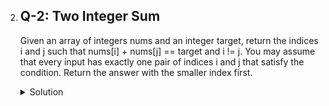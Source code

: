 2. ## Q-2: Two Integer Sum
   Given an array of integers nums and an integer target, return the indices i and j such that nums[i] + nums[j] == target and i != j.
   You may assume that every input has exactly one pair of indices i and j that satisfy the condition.
   Return the answer with the smaller index first.  
   <details>  
   <summary>Solution</summary>  
   
   ## Approach 1:- BruteForce Approach
   
   ``` python
    class Solution:
    def twoSum(self, nums: List[int], target: int) -> List[int]:
        for i in range(len(nums)):
            for j in range(i+1,len(nums)):
                if nums[i]+nums[j]==target:
                    return [i,j]
   #Input: 
   #nums = [3,4,5,6], target = 7

   #Output: [0,1]

   ```
   
   **Time Complexity:** O(n^2)  
   **Space Complexity:** O(1)
   
   ## Explanation:
   This is two-pointer approch in which pointer i iterate from index 0 to len(nums) and pointer j will iterate from index i+1 to len(num). we check if 
   nums[i]+nums[j]==target then it will return index [i,j]
   
   ## Approach 2:- Hashmap
   
   ``` python
   class Solution:
    def twoSum(self, nums: List[int], target: int) -> List[int]:
        nums2 = {}  
        for i in range(len(nums)):  
            num = nums[i]  
            second_num = target - num  
            if second_num in nums2: 
                return [nums2[second_num], i ]
            nums2[num] = i 

   ```
   
    **Time Complexity:** O(n)  
    **Space Complexity:** O(n)
   
     ## Explanation:
     To reduce T(c), useing hashMap technique by creating an empty dictionary which use to store numbers and their indices Then Iterate pointer i from 0 to len(nums). 
     For each iteration, we store the value at index i in a variable num, and declare a second variable second_num which calculate second_num as target - num. Check if second_num exists in the 
     dictionary; if it does then return its index along with the index of num.
   
   
</details>